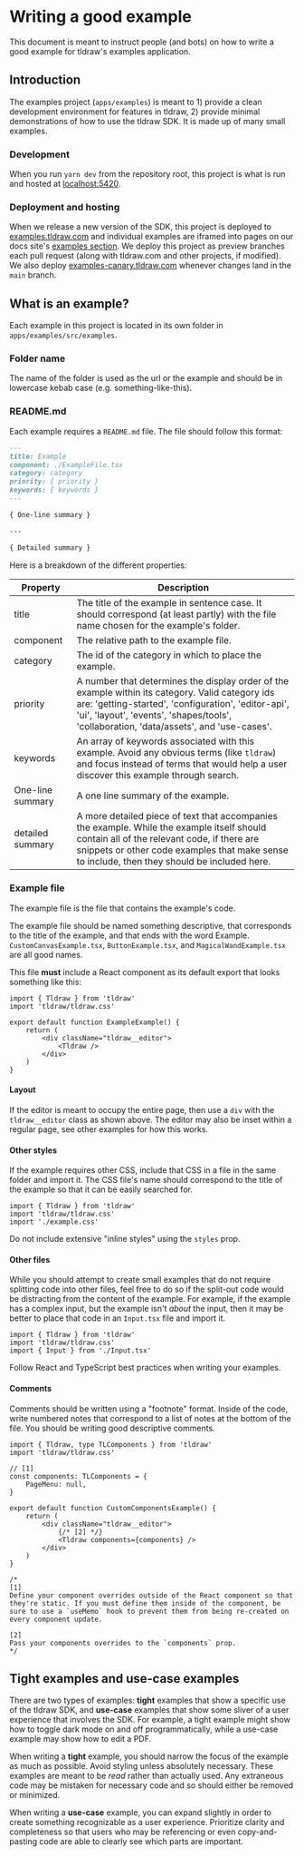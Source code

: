 # Writing a good example

This document is meant to instruct people (and bots) on how to write a good example for tldraw's examples application.

## Introduction

The examples project (`apps/examples`) is meant to 1) provide a clean development environment for features in tldraw, 2) provide minimal demonstrations of how to use the tldraw SDK. It is made up of many small examples.

### Development

When you run `yarn dev` from the repository root, this project is what is run and hosted at [localhost:5420](http://localhost:5420).

### Deployment and hosting

When we release a new version of the SDK, this project is deployed to [examples.tldraw.com](htts://examples.tldraw.com) and individual examples are iframed into pages on our docs site's [examples section](https://tldraw.dev/examples). We deploy this project as preview branches each pull request (along with tldraw.com and other projects, if modified). We also deploy [examples-canary.tldraw.com](htts://examples-canary.tldraw.com) whenever changes land in the `main` branch.

## What is an example?

Each example in this project is located in its own folder in `apps/examples/src/examples`.

### Folder name

The name of the folder is used as the url or the example and should be in lowercase kebab case (e.g. something-like-this).

### README.md

Each example requires a `README.md` file. The file should follow this format:

```md
---
title: Example
component: ./ExampleFile.tsx
category: category
priority: { priority }
keywords: { keywords }
---

{ One-line summary }

---

{ Detailed summary }
```

Here is a breakdown of the different properties:

| Property         | Description                                                                                                                                                                                                                                        |
| ---------------- | -------------------------------------------------------------------------------------------------------------------------------------------------------------------------------------------------------------------------------------------------- |
| title            | The title of the example in sentence case. It should correspond (at least partly) with the file name chosen for the example's folder.                                                                                                              |
| component        | The relative path to the example file.                                                                                                                                                                                                             |
| category         | The id of the category in which to place the example.                                                                                                                                                                                              |
| priority         | A number that determines the display order of the example within its category. Valid category ids are: 'getting-started', 'configuration', 'editor-api', 'ui', 'layout', 'events', 'shapes/tools', 'collaboration, 'data/assets', and 'use-cases'. |
| keywords         | An array of keywords associated with this example. Avoid any obvious terms (like `tldraw`) and focus instead of terms that would help a user discover this example through search.                                                                 |
| One-line summary | A one line summary of the example.                                                                                                                                                                                                                 |
| detailed summary | A more detailed piece of text that accompanies the example. While the example itself should contain all of the relevant code, if there are snippets or other code examples that make sense to include, then they should be included here.          |

### Example file

The example file is the file that contains the example's code.

The example file should be named something descriptive, that corresponds to the title of the example, and that ends with the word Example. `CustomCanvasExample.tsx`, `ButtonExample.tsx`, and `MagicalWandExample.tsx` are all good names.

This file **must** include a React component as its default export that looks something like this:

```tsx
import { Tldraw } from 'tldraw'
import 'tldraw/tldraw.css'

export default function ExampleExample() {
	return (
		<div className="tldraw__editor">
			<Tldraw />
		</div>
	)
}
```

#### Layout

If the editor is meant to occupy the entire page, then use a `div` with the `tldraw__editor` class as shown above. The editor may also be inset within a regular page, see other examples for how this works.

#### Other styles

If the example requires other CSS, include that CSS in a file in the same folder and import it. The CSS file's name should correspond to the title of the example so that it can be easily searched for.

```tsx
import { Tldraw } from 'tldraw'
import 'tldraw/tldraw.css'
import './example.css'
```

Do not include extensive "inline styles" using the `styles` prop.

#### Other files

While you should attempt to create small examples that do not require splitting code into other files, feel free to do so if the split-out code would be distracting from the content of the example. For example, if the example has a complex input, but the example isn't _about_ the input, then it may be better to place that code in an `Input.tsx` file and import it.

```tsx
import { Tldraw } from 'tldraw'
import 'tldraw/tldraw.css'
import { Input } from './Input.tsx'
```

Follow React and TypeScript best practices when writing your examples.

#### Comments

Comments should be written using a "footnote" format. Inside of the code, write numbered notes that correspond to a list of notes at the bottom of the file. You should be writing good descriptive comments.

```tsx
import { Tldraw, type TLComponents } from 'tldraw'
import 'tldraw/tldraw.css'

// [1]
const components: TLComponents = {
	PageMenu: null,
}

export default function CustomComponentsExample() {
	return (
		<div className="tldraw__editor">
			{/* [2] */}
			<Tldraw components={components} />
		</div>
	)
}

/*
[1]
Define your component overrides outside of the React component so that they're static. If you must define them inside of the component, be sure to use a `useMemo` hook to prevent them from being re-created on every component update.

[2]
Pass your components overrides to the `components` prop.
*/
```

## Tight examples and use-case examples

There are two types of examples: **tight** examples that show a specific use of the tldraw SDK, and **use-case** examples that show some sliver of a user experience that involves the SDK. For example, a tight example might show how to toggle dark mode on and off programmatically, while a use-case example may show how to edit a PDF.

When writing a **tight** example, you should narrow the focus of the example as much as possible. Avoid styling unless absolutely necessary. These examples are meant to be _read_ rather than actually used. Any extraneous code may be mistaken for necessary code and so should either be removed or minimized.

When writing a **use-case** example, you can expand slightly in order to create something recognizable as a user experience. Prioritize clarity and completeness so that users who may be referencing or even copy-and-pasting code are able to clearly see which parts are important.
